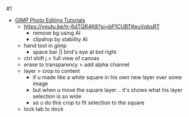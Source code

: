 #1
- [GIMP Photo Editing Tutorials](https://www.youtube.com/playlist?list=PL_7viLFyJ7sDgWo1_55FTW_IqK4iNi4np)
	- https://youtu.be/tr-6dTQR4K8?si=bP1CUBTKeuVqbsRT
		- remove bg using AI
		- clipdrop by stability AI
	- hand tool in gimp
		- space bar ||  bird's eye at bot right
	- ctrl shift j > full view of canvas
	- erase to transparency > add alpha channel
	- layer > crop to content 
		- if u made like a white square in his own new layer over some image
		- but when u move the square layer .. it's shows what his layer selection is so wide
		- so u do this crop to fit selection to the square
	- lock tab to dock
